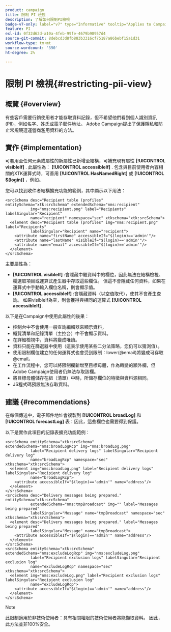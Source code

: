 ```yaml
---
product: campaign
title: 限制 PI 檢視
description: 了解如何限制PI檢視
badge-v7-only: label="v7" type="Informative" tooltip="Applies to Campaign Classic v7 only"
feature: PI
exl-id: 0f32d62d-a10a-4feb-99fe-4679b98957d4
source-git-commit: 8debcd3d8fb883b3316cf75187a86bebf15a1d31
workflow-type: tm+mt
source-wordcount: '390'
ht-degree: 2%

---
```


# 限制 PI 檢視{#restricting-pii-view}

## 概覽 {#overview}

有些客戶需要行銷使用者才能存取資料記錄，但不希望他們看到個人識別資訊(PII)，例如名字、姓氏或電子郵件地址。 Adobe Campaign提出了保護隱私和防止常規競選運營商濫用資料的方法。

## 實作 {#implementation}

可套用至任何元素或屬性的新屬性已新增至結構，可補充現有屬性 **[!UICONTROL visibleIf]** . 此屬性為： **[!UICONTROL accessibleIf]** . 包含與目前使用者內容相關的XTK運算式時，可善用 **[!UICONTROL HasNamedRight]** 或 **[!UICONTROL $(login)]** ，例如。

您可以找到收件者結構擴充功能的範例，其中顯示以下用法：

```
<srcSchema desc="Recipient table (profiles" entitySchema="xtk:srcSchema" extendedSchema="nms:recipient"
           img="nms:recipient.png" label="Recipients" labelSingular="Recipient"
           name="recipient" namespace="sec" xtkschema="xtk:srcSchema">
  <element desc="Recipient table (profiles" img="nms:recipient.png" label="Recipients"
           labelSingular="Recipient" name="recipient">
    <attribute name="firstName" accessibleIf="$(login)=='admin'"/>
    <attribute name="lastName" visibleIf="$(login)=='admin'"/>
    <attribute name="email" accessibleIf="$(login)=='admin'"/>
  </element>
</srcSchema>
```

主要屬性為：

* **[!UICONTROL visibleIf]** :會隱藏中繼資料中的欄位，因此無法在結構檢視、欄選取項目或運算式產生器中存取這些欄位。 但這不會隱藏任何資料，如果在運算式中手動輸入欄位名稱，則會顯示值。
* **[!UICONTROL accessibleIf]** :會隱藏資料（以空值取代），使其不會產生查詢。 如果visibleIf為空，則會獲得與相同的運算式 **[!UICONTROL accessibleIf]** .

以下是在Campaign中使用此屬性的後果：

* 控制台中不會使用一般查詢編輯器來顯示資料，
* 概覽清單和記錄清單（主控台）中不會顯示資料。
* 在詳細檢視中，資料將變成唯讀。
* 資料只能在篩選器中使用（這表示使用某些二分法策略，您仍可以猜測值）。
* 使用限制欄位建立的任何運算式也會受到限制：lower(@email)將變成可存取@email。
* 在工作流程中，您可以將限制欄新增至目標母體，作為轉變的額外欄，但Adobe Campaign使用者仍無法存取該欄。
* 將目標母體儲存在組（清單）中時，所儲存欄位的特徵與資料源相同。
* JS程式碼預設無法存取資料。

## 建議 {#recommendations}

在每個傳送中，電子郵件地址會複製到 **[!UICONTROL broadLog]** 和 **[!UICONTROL forecastLog]** 表：因此，這些欄位也需要得到保護。

以下是實作此項目的記錄表擴充功能範例：

```
<srcSchema entitySchema="xtk:srcSchema" extendedSchema="nms:broadLogRcp" img="nms:broadLog.png"
           label="Recipient delivery logs" labelSingular="Recipient delivery log"
           name="broadLogRcp" namespace="sec" xtkschema="xtk:srcSchema">
  <element img="nms:broadLog.png" label="Recipient delivery logs" labelSingular="Recipient delivery log"
           name="broadLogRcp">
    <attribute accessibleIf="$(login)=='admin'" name="address"/>
  </element>
</srcSchema>
<srcSchema desc="Delivery messages being prepared." entitySchema="xtk:srcSchema"
           extendedSchema="nms:tmpBroadcast" img="" label="Messages being prepared"
           labelSingular="Message" name="tmpBroadcast" namespace="sec" xtkschema="xtk:srcSchema">
  <element desc="Delivery messages being prepared." label="Messages being prepared"
           labelSingular="Message" name="tmpBroadcast">
    <attribute accessibleIf="$(login)=='admin'" name="address"/>
  </element>
</srcSchema>
<srcSchema entitySchema="xtk:srcSchema" extendedSchema="nms:excludeLogRcp" img="nms:excludeLog.png"
           label="Recipient exclusion logs" labelSingular="Recipient exclusion log"
           name="excludeLogRcp" namespace="sec" xtkschema="xtk:srcSchema">
  <element img="nms:excludeLog.png" label="Recipient exclusion logs" labelSingular="Recipient exclusion log"
           name="excludeLogRcp">
    <attribute accessibleIf="$(login)=='admin'" name="address"/>
  </element>
</srcSchema>
```

>[!NOTE]
>
>此限制適用於非技術使用者：具有相關權限的技術使用者將能擷取資料。 因此，此方法並非100%安全。
